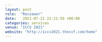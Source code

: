 ```yaml
---
layout: post
role:  "Reviewer"
date:   2021-07-21 22:21:59 +00:00
categories: services
venue: "ICCV 2021"
website: "http://iccv2021.thecvf.com/home"
---
```

